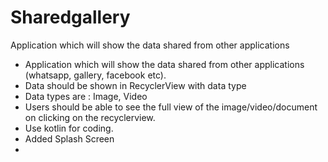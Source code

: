 # Sharedgallery
Application which will show the data shared from other applications 
* Application which will show the data shared from other applications (whatsapp, gallery, facebook etc).  
* Data should be shown in RecyclerView with data type
* Data types are : Image, Video
* Users should be able to see the full view of the image/video/document on clicking on the recyclerview.
* Use kotlin for coding.
* Added Splash Screen
* 


